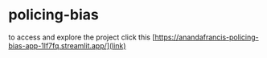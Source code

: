 # policing-bias

to access and explore the project click this [https://anandafrancis-policing-bias-app-1lf7fq.streamlit.app/](link)

